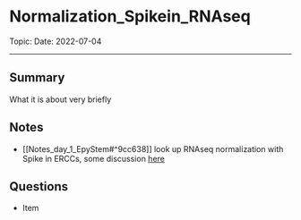 
# Normalization_Spikein_RNAseq
Topic: 
Date: 2022-07-04

---

## Summary
What it is about very briefly

## Notes
- [[Notes_day_1_EpyStem#^9cc638]] look up RNAseq normalization with Spike in ERCCs, some discussion [here](https://bioinformatics.stackexchange.com/questions/52/normalization-methods-with-rna-seq-ercc-spike-in) 

## Questions
- Item




